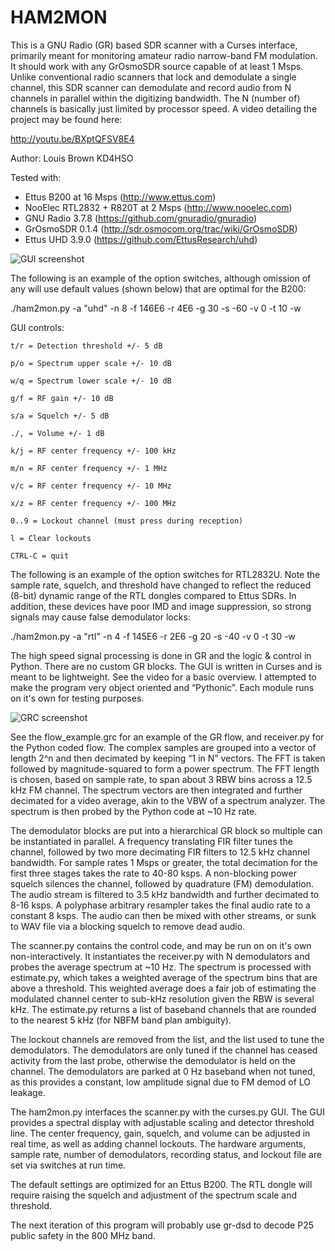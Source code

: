 ﻿HAM2MON
=======

This is a GNU Radio (GR) based SDR scanner with a Curses interface, primarily meant for monitoring amateur radio narrow-band FM modulation.  It should work with any GrOsmoSDR source capable of at least 1 Msps.  Unlike conventional radio scanners that lock and demodulate a single channel, this SDR scanner can demodulate and record audio from N channels in parallel within the digitizing bandwidth.  The N (number of) channels is basically just limited by processor speed.  A video detailing the project may be found here:

http://youtu.be/BXptQFSV8E4

Author: Louis Brown KD4HSO

Tested with:
- Ettus B200 at 16 Msps (http://www.ettus.com)
- NooElec RTL2832 + R820T at 2 Msps (http://www.nooelec.com)
- GNU Radio 3.7.8 (https://github.com/gnuradio/gnuradio)
- GrOsmoSDR 0.1.4 (http://sdr.osmocom.org/trac/wiki/GrOsmoSDR)
- Ettus UHD 3.9.0 (https://github.com/EttusResearch/uhd)

![GUI screenshot](https://github.com/madengr/ham2mon/blob/master/ham2mon.png)

The following is an example of the option switches, although omission of any will use default values (shown below) that are optimal for the B200:

./ham2mon.py -a "uhd" -n 8 -f 146E6 -r 4E6 -g 30 -s -60 -v 0 -t 10 -w

GUI controls:

`t/r = Detection threshold +/- 5 dB`

`p/o = Spectrum upper scale +/- 10 dB`

`w/q = Spectrum lower scale +/- 10 dB`

`g/f = RF gain +/- 10 dB`

`s/a = Squelch +/- 5 dB`

`./, = Volume +/- 1 dB`

`k/j = RF center frequency +/- 100 kHz`

`m/n = RF center frequency +/- 1 MHz`

`v/c = RF center frequency +/- 10 MHz`

`x/z = RF center frequency +/- 100 MHz`

`0..9 = Lockout channel (must press during reception)`

`l = Clear lockouts`

`CTRL-C = quit`

The following is an example of the option switches for RTL2832U.  Note the sample rate, squelch, and threshold have changed to reflect the reduced (8-bit) dynamic range of the RTL dongles compared to Ettus SDRs.  In addition, these devices have poor IMD and image suppression, so strong signals may cause false demodulator locks:

./ham2mon.py -a "rtl" -n 4 -f 145E6 -r 2E6 -g 20 -s -40 -v 0 -t 30 -w

The high speed signal processing is done in GR and the logic & control in Python. There are no custom GR blocks.  The GUI is written in Curses and is meant to be lightweight.  See the video for a basic overview.  I attempted to make the program very object oriented and “Pythonic”.  Each module runs on it's own for testing purposes.

![GRC screenshot](https://github.com/madengr/ham2mon/blob/master/flow_example.png)

See the flow_example.grc for an example of the GR flow, and receiver.py for the Python coded flow.  The complex samples are grouped into a vector of length 2^n and then decimated by keeping “1 in N” vectors. The FFT is taken followed by magnitude-squared to form a power spectrum.  The FFT length is chosen, based on sample rate, to span about 3 RBW bins across a 12.5 kHz FM channel.  The spectrum vectors are then integrated and further decimated for a video average, akin to the VBW of a spectrum analyzer.  The spectrum is then probed by the Python code at ~10 Hz rate.

The demodulator blocks are put into a hierarchical GR block so multiple can be instantiated in parallel.  A frequency translating FIR filter tunes the channel, followed by two more decimating FIR filters to 12.5 kHz channel bandwidth.  For sample rates 1 Msps or greater, the total decimation for the first three stages takes the rate to 40-80 ksps.  A non-blocking power squelch silences the channel, followed by quadrature (FM) demodulation.  The audio stream is filtered to 3.5 kHz bandwidth and further decimated to 8-16 ksps.  A polyphase arbitrary resampler takes the final audio rate to a constant 8 ksps.  The audio can then be mixed with other streams, or sunk to WAV file via a blocking squelch to remove dead audio.

The scanner.py contains the control code, and may be run on on it's own non-interactively.  It instantiates the receiver.py with N demodulators and probes the average spectrum at ~10 Hz.  The spectrum is processed with estimate.py, which takes a weighted average of the spectrum bins that are above a threshold.  This weighted average does a fair job of estimating the modulated channel center to sub-kHz resolution given the RBW is several kHz.  The estimate.py returns a list of baseband channels that are rounded to the nearest 5 kHz (for NBFM band plan ambiguity).

The lockout channels are removed from the list, and the list used to tune the demodulators.  The demodulators are only tuned if the channel has ceased activity from the last probe, otherwise the demodulator is held on the channel.  The demodulators are parked at 0 Hz baseband when not tuned, as this provides a constant, low amplitude signal due to FM demod of LO leakage.

The ham2mon.py interfaces the scanner.py with the curses.py GUI.  The GUI provides a spectral display with adjustable scaling and detector threshold line.  The center frequency, gain, squelch, and volume can be adjusted in real time, as well as adding channel lockouts.  The hardware arguments, sample rate, number of demodulators, recording status, and lockout file are set via switches at run time.

The default settings are optimized for an Ettus B200.  The RTL dongle will require raising the squelch and adjustment of the spectrum scale and threshold.

The next iteration of this program will probably use gr-dsd to decode P25 public safety in the 800 MHz band.

